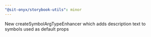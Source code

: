 ```yaml
---
"@sit-onyx/storybook-utils": minor
---
```


New createSymbolArgTypeEnhancer which adds description text to symbols used as default props
